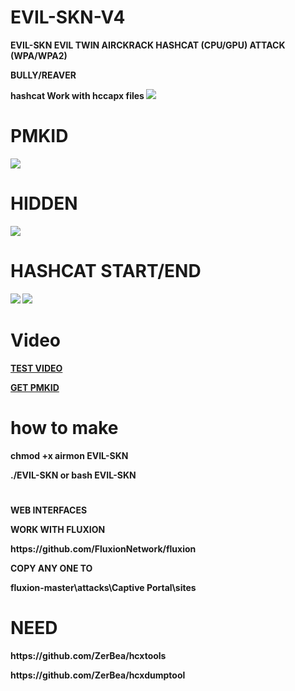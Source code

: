 # EVIL-SKN-V4

<p><strong>EVIL-SKN EVIL TWIN AIRCKRACK HASHCAT (CPU/GPU) ATTACK (WPA/WPA2) 
<p><strong>BULLY/REAVER
<p><strong>hashcat Work with hccapx files 
 
 <img src="https://i.imgur.com/rqIbn6N.png">

 # PMKID
<img src="https://i.imgur.com/NUeEkUk.png">

# HIDDEN

<img src="https://i.imgur.com/66915Ge.png">

# HASHCAT START/END

<img src="https://i.imgur.com/nuGIsdl.png">
<img src="https://i.imgur.com/CSn7vG6.png">

# Video

<p><a href="https://youtu.be/iJwx1LzLFBA">TEST VIDEO</a>
<p><a href="https://youtu.be/IIoLf9OCuZA">GET PMKID</a>
 
 # how to make

 chmod +x airmon EVIL-SKN
 
 ./EVIL-SKN or bash EVIL-SKN
#
<p>WEB INTERFACES
<p>WORK WITH FLUXION
<p>https://github.com/FluxionNetwork/fluxion
<p>COPY ANY ONE TO
<p>fluxion-master\attacks\Captive Portal\sites
 
# NEED
<p> https://github.com/ZerBea/hcxtools
<p> https://github.com/ZerBea/hcxdumptool

